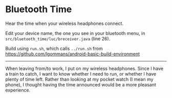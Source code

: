 # Bluetooth Time

Hear the time when your wireless headphones connect.

Edit your device name, the one you see in your bluetooth menu, in
`src/bluetooth_time/luc/breceiver.java` (line 26).

Build using `run.sh`, which calls `../run.sh` from
<https://github.com/lgommans/android-basic-build-environment>

---

When leaving from/to work, I put on my wireless headphones. Since I have a
train to catch, I want to know whether I need to run, or whether I have plenty
of time left. Rather than looking at my pocket watch (I mean my phone), I
thought having the time announced would be a more pleasant experience.

